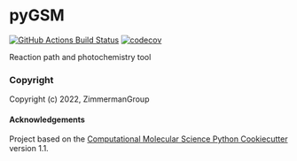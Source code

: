 pyGSM
==============================
[//]: # (Badges)
[![GitHub Actions Build Status](https://github.com/ZimmermanGroup/pyGSM/workflows/CI/badge.svg)](https://github.com/ZimmermanGroup/pyGSM/actions?query=workflow%3ACI)
[![codecov](https://codecov.io/gh/ZimmermanGroup/pyGSM/branch/cookiecutter-cms/graph/badge.svg)](https://codecov.io/gh/ZimmermanGroup/pyGSM/branch/cookiecutter-cms)


Reaction path and photochemistry tool

### Copyright

Copyright (c) 2022, ZimmermanGroup


#### Acknowledgements
 
Project based on the 
[Computational Molecular Science Python Cookiecutter](https://github.com/molssi/cookiecutter-cms) version 1.1.
